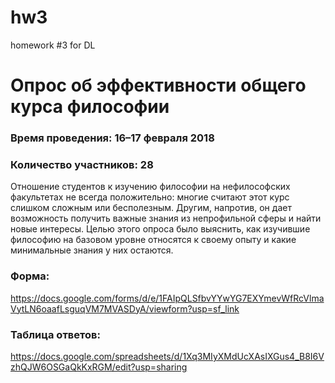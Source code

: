# hw3
homework #3 for DL

# Опрос об эффективности общего курса философии

### Время проведения: 16–17 февраля 2018 
### Количество участников: 28

Отношение студентов к изучению философии на нефилософских факультетах не всегда положительно: многие считают этот курс слишком сложным или бесполезным. Другим, напротив, он дает возможность получить важные знания из непрофильной сферы и найти новые интересы. Целью этого опроса было выяснить, как изучившие философию на базовом уровне относятся к своему опыту и какие минимальные знания у них остаются.

### Форма: 
https://docs.google.com/forms/d/e/1FAIpQLSfbvYYwYG7EXYmevWfRcVlmaVytLN6oaafLsguqVM7MVASDyA/viewform?usp=sf_link

### Таблица ответов: 
https://docs.google.com/spreadsheets/d/1Xq3MIyXMdUcXAsIXGus4_B8I6VzhQJW6OSGaQkKxRGM/edit?usp=sharing

